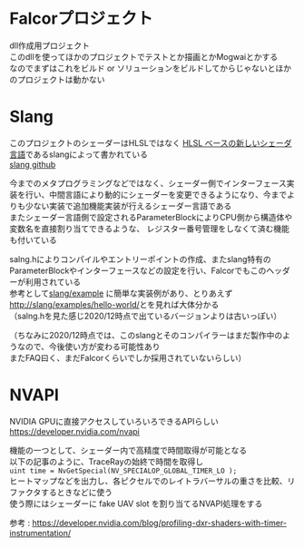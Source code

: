 # Falcorプロジェクト
dll作成用プロジェクト  
このdllを使ってほかのプロジェクトでテストとか描画とかMogwaiとかする  
なのでまずはこれをビルド or ソリューションをビルドしてからじゃないとほかのプロジェクトは動かない  

# Slang
このプロジェクトのシェーダーはHLSLではなく [HLSL ベースの新しいシェーダ言語](http://masafumi.cocolog-nifty.com/masafumis_diary/2018/11/hlsl-slang-8752.html)であるslangによって書かれている  
 [slang github](https://github.com/shader-slang/slang)  
 
 今までのメタプログラミングなどではなく、シェーダー側でインターフェース実装を行い、中間言語により動的にシェーダーを変更できるようになり、今までよりも少ない実装で追加機能実装が行えるシェーダー言語である  
 またシェーダー言語側で設定されるParameterBlockによりCPU側から構造体や変数名を直接割り当てできるような、 レジスター番号管理をしなくて済む機能も付いている  

salng.hによりコンパイルやエントリーポイントの作成、またslang特有のParameterBlockやインターフェースなどの設定を行い、Falcorでもこのヘッダーが利用されている  
参考として[slang/example](https://github.com/shader-slang/slang/tree/master/examples)  に簡単な実装例があり、とりあえず[http://slang/examples/hello-world/](https://github.com/shader-slang/slang/tree/master/examples/hello-world)と[](https://github.com/shader-slang/slang/tree/master/examples/model-viewer)を見れば大体分かる    
（salng.hを見た感じ2020/12時点で出ているバージョンよりは古いっぽい）

（ちなみに2020/12時点では、このslangとそのコンパイラーはまだ製作中のようなので、今後使い方が変わる可能性あり  
またFAQ曰く、まだFalcorくらいでしか採用されていないらしい）  

# NVAPI
NVIDIA GPUに直接アクセスしていろいろできるAPIらしい  
https://developer.nvidia.com/nvapi  

機能の一つとして、シェーダー内で高精度で時間取得が可能となる  
以下の記事のように、TraceRayの始終で時間を取得し  
`uint time = NvGetSpecial(NV_SPECIALOP_GLOBAL_TIMER_LO );`  
ヒートマップなどを出力し、各ピクセルでのレイトラバーサルの重さを比較、リファクタするときなどに使う  
使う際にはシェーダーに fake UAV slot を割り当てるNVAPI処理をする  

参考 : https://developer.nvidia.com/blog/profiling-dxr-shaders-with-timer-instrumentation/  


<!--stackedit_data:
eyJoaXN0b3J5IjpbMjU2OTY4OTg1LC0xMTM2MTkzOTEsMTYyMj
g3MjA4NSwxNjgxNTA0NTI3LC0xODQxNTM1NDMyLDE5NzUzMjQ1
NjUsMTk3MDIwNzg2NSwzODAxNjQzODEsLTMzMTkzMTkyNCwtMT
MzNTA3ODM2NCwxOTIwNjE5ODk0LC0zMTMxNTI4NDEsLTY2NDIx
MDQ5NSwtMTM1MjQzMjczMSwyMDE2MjgwNDc4LC05NDU4OTQ3ND
QsNzMwOTk4MTE2XX0=
-->